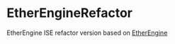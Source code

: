# EtherEngineRefactor
EtherEngine ISE refactor version based on [EtherEngine](https://github.com/EtherProject/EtherEngine)
